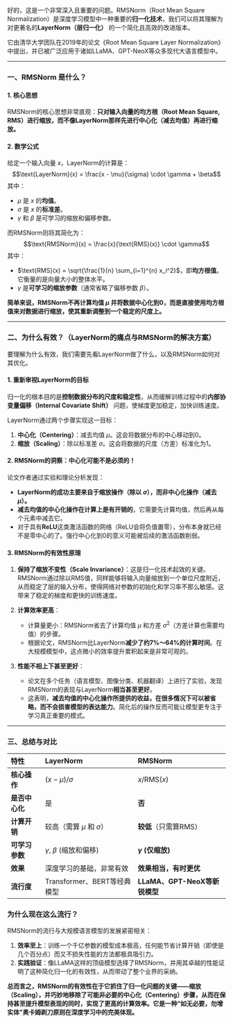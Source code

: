 好的，这是一个非常深入且重要的问题。RMSNorm（Root Mean Square Normalization）是深度学习模型中一种重要的**归一化技术**，我们可以将其理解为对更著名的**LayerNorm（层归一化）** 的一个简化且高效的改进版本。

它由清华大学团队在2019年的论文《Root Mean Square Layer Normalization》中提出，并已被广泛应用于诸如LLaMA、GPT-NeoX等众多现代大语言模型中。

---

### 一、RMSNorm 是什么？

#### 1. 核心思想
RMSNorm的核心思想非常直观：**只对输入向量的均方根（Root Mean Square, RMS）进行缩放，而不像LayerNorm那样先进行中心化（减去均值）再进行缩放。**

#### 2. 数学公式
给定一个输入向量 $x$，LayerNorm的计算是：
$$\text{LayerNorm}(x) = \frac{x - \mu}{\sigma} \cdot \gamma + \beta$$
其中：
*   $\mu$ 是 $x$ 的**均值**。
*   $\sigma$ 是 $x$ 的**标准差**。
*   $\gamma$ 和 $\beta$ 是可学习的缩放和偏移参数。

而RMSNorm则将其简化为：
$$\text{RMSNorm}(x) = \frac{x}{\text{RMS}(x)} \cdot \gamma$$
其中：
*   $\text{RMS}(x) = \sqrt{\frac{1}{n} \sum_{i=1}^{n} x_i^2}$，即**均方根值**。它衡量的是向量大小的整体水平。
*   $\gamma$ 是**可学习的缩放参数**（通常省略了偏移参数 $\beta$）。

**简单来说，RMSNorm不再计算均值 $\mu$ 并将数据中心化到0，而是直接使用均方根值来对数据进行缩放，使其重新调整到一个稳定的尺度上。**

---

### 二、为什么有效？（LayerNorm的痛点与RMSNorm的解决方案）

要理解为什么有效，我们需要先看LayerNorm做了什么，以及RMSNorm如何对其优化。

#### 1. 重新审视LayerNorm的目标
归一化的根本目的是**控制数据分布的尺度和稳定性**，从而缓解训练过程中的**内部协变量偏移（Internal Covariate Shift）** 问题，使梯度更加稳定，加快训练速度。

LayerNorm通过两个步骤实现这一目标：
1.  **中心化（Centering）**：减去均值 $\mu$。这会将数据分布的中心移动到0。
2.  **缩放（Scaling）**：除以标准差 $\sigma$。这会将数据的尺度（方差）标准化为1。

#### 2. RMSNorm的洞察：中心化可能不是必须的！
论文作者通过实验和理论分析发现：

*   **LayerNorm的成功主要来自于缩放操作（除以 $\sigma$），而非中心化操作（减去 $\mu$）。**
*   **减去均值的中心化操作在计算上是有开销的**，它需要先计算均值，然后再从每个元素中减去它。
*   对于具有**ReLU**这类激活函数的网络（ReLU会将负值置零），分布本身就已经不是零中心的了。强行中心化到0的意义可能被后续的激活函数削弱。

#### 3. RMSNorm的有效性原理

1.  **保持了缩放不变性（Scale Invariance）**：这是归一化技术起效的关键。RMSNorm通过除以RMS值，同样能够将输入向量缩放到一个单位尺度附近，从而稳定了层的输入分布，使得网络对参数的初始化和学习率不那么敏感。这带来了稳定的梯度和更快的训练速度。

2.  **计算效率更高**：
    *   计算量更小：RMSNorm省去了计算均值 $\mu$ 和方差 $\sigma^2$（方差计算也需要均值）的步骤。
    *   根据论文，RMSNorm比LayerNorm**减少了约7%～64%的计算时间**。在大规模模型中，这点微小的效率提升累积起来是非常可观的。

3.  **性能不相上下甚至更好**：
    *   论文在多个任务（语言模型、图像分类、机器翻译）上进行了实验，发现RMSNorm的表现与LayerNorm**相当甚至更好**。
    *   这表明，**减去均值的中心化操作所提供的收益，在很多情况下可以被省略，而不会损害模型的表达能力**。简化后的操作反而可能让模型更专注于学习真正重要的模式。

---

### 三、总结与对比

| 特性 | LayerNorm | RMSNorm |
| :--- | :--- | :--- |
| **核心操作** | $(x - \mu) / \sigma$ | $x / \text{RMS}(x)$ |
| **是否中心化** | 是 | **否** |
| **计算开销** | 较高（需算 $\mu$ 和 $\sigma$） | **较低**（只需算RMS） |
| **可学习参数** | $\gamma$, $\beta$ (缩放和偏移) | **$\gamma$ (仅缩放)** |
| **效果** | 深度学习的基础，非常有效 | **效果相当，有时更优** |
| **流行度** | Transformer、BERT等经典模型 | **LLaMA、GPT-NeoX等新锐模型** |

### 为什么现在这么流行？

RMSNorm的流行与大规模语言模型的发展紧密相关：
1.  **效率至上**：训练一个千亿参数的模型成本极高，任何能节省计算开销（即使是几个百分点）而又不损失性能的方法都极具吸引力。
2.  **实践验证**：像LLaMA这样的顶级模型选择了RMSNorm，并用其卓越的性能证明了这种简化归一化的有效性，从而带动了整个业界的采纳。

**总而言之，RMSNorm的有效性在于它抓住了归一化问题的关键——缩放（Scaling），并巧妙地移除了可能非必要的中心化（Centering）步骤，从而在保持甚至提升模型表现的同时，实现了更高的计算效率。它是一种“如无必要，勿增实体”奥卡姆剃刀原则在深度学习中的完美体现。**